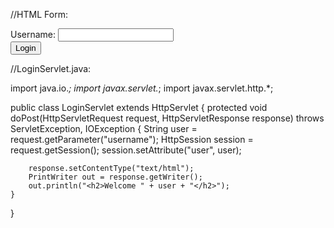 //HTML Form:

<form action="LoginServlet" method="post">
    Username: <input type="text" name="username"><br>
    <input type="submit" value="Login">
</form>

//LoginServlet.java:

import java.io.*;
import javax.servlet.*;
import javax.servlet.http.*;

public class LoginServlet extends HttpServlet {
    protected void doPost(HttpServletRequest request, HttpServletResponse response)
        throws ServletException, IOException {
        String user = request.getParameter("username");
        HttpSession session = request.getSession();
        session.setAttribute("user", user);

        response.setContentType("text/html");
        PrintWriter out = response.getWriter();
        out.println("<h2>Welcome " + user + "</h2>");
    }
}
